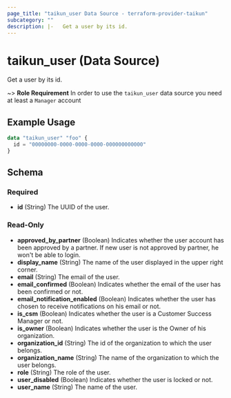 ```yaml
---
page_title: "taikun_user Data Source - terraform-provider-taikun"
subcategory: ""
description: |-   Get a user by its id.
---
```


# taikun_user (Data Source)

Get a user by its id.

~> **Role Requirement** In order to use the `taikun_user` data source you need at least a `Manager` account

## Example Usage

```terraform
data "taikun_user" "foo" {
  id = "00000000-0000-0000-0000-000000000000"
}
```

<!-- schema generated by tfplugindocs -->
## Schema

### Required

- **id** (String) The UUID of the user.

### Read-Only

- **approved_by_partner** (Boolean) Indicates whether the user account has been approved by a partner. If new user is not approved by partner, he won't be able to login.
- **display_name** (String) The name of the user displayed in the upper right corner.
- **email** (String) The email of the user.
- **email_confirmed** (Boolean) Indicates whether the email of the user has been confirmed or not.
- **email_notification_enabled** (Boolean) Indicates whether the user has chosen to receive notifications on his email or not.
- **is_csm** (Boolean) Indicates whether the user is a Customer Success Manager or not.
- **is_owner** (Boolean) Indicates whether the user is the Owner of his organization.
- **organization_id** (String) The id of the organization to which the user belongs.
- **organization_name** (String) The name of the organization to which the user belongs.
- **role** (String) The role of the user.
- **user_disabled** (Boolean) Indicates whether the user is locked or not.
- **user_name** (String) The name of the user.


